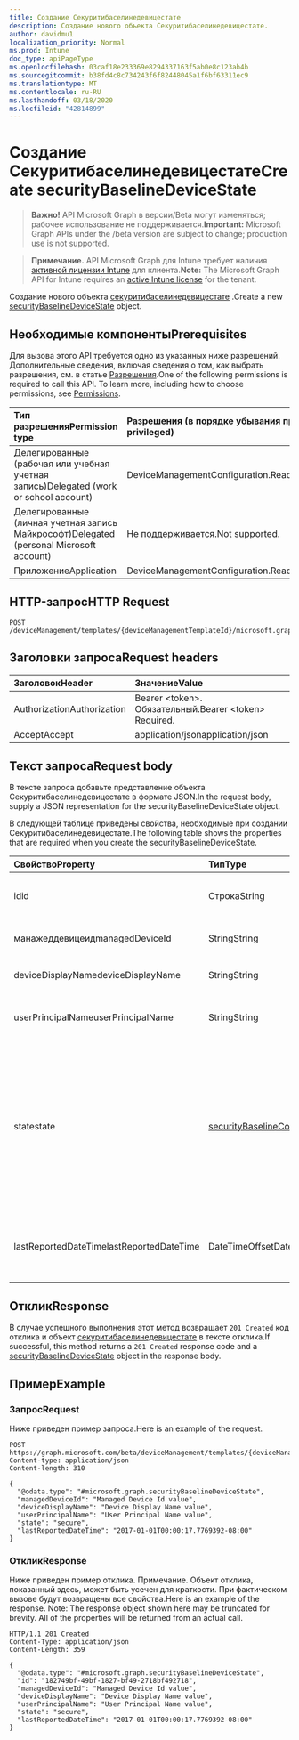 ```yaml
---
title: Создание Секуритибаселинедевицестате
description: Создание нового объекта Секуритибаселинедевицестате.
author: davidmu1
localization_priority: Normal
ms.prod: Intune
doc_type: apiPageType
ms.openlocfilehash: 03caf18e233369e8294337163f5ab0e8c123ab4b
ms.sourcegitcommit: b38fd4c8c734243f6f82448045a1f6bf63311ec9
ms.translationtype: MT
ms.contentlocale: ru-RU
ms.lasthandoff: 03/18/2020
ms.locfileid: "42814899"
---
```

# <a name="create-securitybaselinedevicestate"></a><span data-ttu-id="15513-103">Создание Секуритибаселинедевицестате</span><span class="sxs-lookup"><span data-stu-id="15513-103">Create securityBaselineDeviceState</span></span>

> <span data-ttu-id="15513-104">**Важно!** API Microsoft Graph в версии/Beta могут изменяться; рабочее использование не поддерживается.</span><span class="sxs-lookup"><span data-stu-id="15513-104">**Important:** Microsoft Graph APIs under the /beta version are subject to change; production use is not supported.</span></span>

> <span data-ttu-id="15513-105">**Примечание.** API Microsoft Graph для Intune требует наличия [активной лицензии Intune](https://go.microsoft.com/fwlink/?linkid=839381) для клиента.</span><span class="sxs-lookup"><span data-stu-id="15513-105">**Note:** The Microsoft Graph API for Intune requires an [active Intune license](https://go.microsoft.com/fwlink/?linkid=839381) for the tenant.</span></span>

<span data-ttu-id="15513-106">Создание нового объекта [секуритибаселинедевицестате](../resources/intune-deviceintent-securitybaselinedevicestate.md) .</span><span class="sxs-lookup"><span data-stu-id="15513-106">Create a new [securityBaselineDeviceState](../resources/intune-deviceintent-securitybaselinedevicestate.md) object.</span></span>

## <a name="prerequisites"></a><span data-ttu-id="15513-107">Необходимые компоненты</span><span class="sxs-lookup"><span data-stu-id="15513-107">Prerequisites</span></span>
<span data-ttu-id="15513-p101">Для вызова этого API требуется одно из указанных ниже разрешений. Дополнительные сведения, включая сведения о том, как выбрать разрешения, см. в статье [Разрешения](/graph/permissions-reference).</span><span class="sxs-lookup"><span data-stu-id="15513-p101">One of the following permissions is required to call this API. To learn more, including how to choose permissions, see [Permissions](/graph/permissions-reference).</span></span>

|<span data-ttu-id="15513-110">Тип разрешения</span><span class="sxs-lookup"><span data-stu-id="15513-110">Permission type</span></span>|<span data-ttu-id="15513-111">Разрешения (в порядке убывания привилегий)</span><span class="sxs-lookup"><span data-stu-id="15513-111">Permissions (from most to least privileged)</span></span>|
|:---|:---|
|<span data-ttu-id="15513-112">Делегированные (рабочая или учебная учетная запись)</span><span class="sxs-lookup"><span data-stu-id="15513-112">Delegated (work or school account)</span></span>|<span data-ttu-id="15513-113">DeviceManagementConfiguration.ReadWrite.All</span><span class="sxs-lookup"><span data-stu-id="15513-113">DeviceManagementConfiguration.ReadWrite.All</span></span>|
|<span data-ttu-id="15513-114">Делегированные (личная учетная запись Майкрософт)</span><span class="sxs-lookup"><span data-stu-id="15513-114">Delegated (personal Microsoft account)</span></span>|<span data-ttu-id="15513-115">Не поддерживается.</span><span class="sxs-lookup"><span data-stu-id="15513-115">Not supported.</span></span>|
|<span data-ttu-id="15513-116">Приложение</span><span class="sxs-lookup"><span data-stu-id="15513-116">Application</span></span>|<span data-ttu-id="15513-117">DeviceManagementConfiguration.ReadWrite.All</span><span class="sxs-lookup"><span data-stu-id="15513-117">DeviceManagementConfiguration.ReadWrite.All</span></span>|

## <a name="http-request"></a><span data-ttu-id="15513-118">HTTP-запрос</span><span class="sxs-lookup"><span data-stu-id="15513-118">HTTP Request</span></span>
<!-- {
  "blockType": "ignored"
}
-->
``` http
POST /deviceManagement/templates/{deviceManagementTemplateId}/microsoft.graph.securityBaselineTemplate/deviceStates
```

## <a name="request-headers"></a><span data-ttu-id="15513-119">Заголовки запроса</span><span class="sxs-lookup"><span data-stu-id="15513-119">Request headers</span></span>
|<span data-ttu-id="15513-120">Заголовок</span><span class="sxs-lookup"><span data-stu-id="15513-120">Header</span></span>|<span data-ttu-id="15513-121">Значение</span><span class="sxs-lookup"><span data-stu-id="15513-121">Value</span></span>|
|:---|:---|
|<span data-ttu-id="15513-122">Authorization</span><span class="sxs-lookup"><span data-stu-id="15513-122">Authorization</span></span>|<span data-ttu-id="15513-123">Bearer &lt;token&gt;. Обязательный.</span><span class="sxs-lookup"><span data-stu-id="15513-123">Bearer &lt;token&gt; Required.</span></span>|
|<span data-ttu-id="15513-124">Accept</span><span class="sxs-lookup"><span data-stu-id="15513-124">Accept</span></span>|<span data-ttu-id="15513-125">application/json</span><span class="sxs-lookup"><span data-stu-id="15513-125">application/json</span></span>|

## <a name="request-body"></a><span data-ttu-id="15513-126">Текст запроса</span><span class="sxs-lookup"><span data-stu-id="15513-126">Request body</span></span>
<span data-ttu-id="15513-127">В тексте запроса добавьте представление объекта Секуритибаселинедевицестате в формате JSON.</span><span class="sxs-lookup"><span data-stu-id="15513-127">In the request body, supply a JSON representation for the securityBaselineDeviceState object.</span></span>

<span data-ttu-id="15513-128">В следующей таблице приведены свойства, необходимые при создании Секуритибаселинедевицестате.</span><span class="sxs-lookup"><span data-stu-id="15513-128">The following table shows the properties that are required when you create the securityBaselineDeviceState.</span></span>

|<span data-ttu-id="15513-129">Свойство</span><span class="sxs-lookup"><span data-stu-id="15513-129">Property</span></span>|<span data-ttu-id="15513-130">Тип</span><span class="sxs-lookup"><span data-stu-id="15513-130">Type</span></span>|<span data-ttu-id="15513-131">Описание</span><span class="sxs-lookup"><span data-stu-id="15513-131">Description</span></span>|
|:---|:---|:---|
|<span data-ttu-id="15513-132">id</span><span class="sxs-lookup"><span data-stu-id="15513-132">id</span></span>|<span data-ttu-id="15513-133">Строка</span><span class="sxs-lookup"><span data-stu-id="15513-133">String</span></span>|<span data-ttu-id="15513-134">Уникальный идентификатор объекта</span><span class="sxs-lookup"><span data-stu-id="15513-134">Unique identifier of the entity</span></span>|
|<span data-ttu-id="15513-135">манажеддевицеид</span><span class="sxs-lookup"><span data-stu-id="15513-135">managedDeviceId</span></span>|<span data-ttu-id="15513-136">String</span><span class="sxs-lookup"><span data-stu-id="15513-136">String</span></span>|<span data-ttu-id="15513-137">Идентификатор устройства Intune</span><span class="sxs-lookup"><span data-stu-id="15513-137">Intune device id</span></span>|
|<span data-ttu-id="15513-138">deviceDisplayName</span><span class="sxs-lookup"><span data-stu-id="15513-138">deviceDisplayName</span></span>|<span data-ttu-id="15513-139">String</span><span class="sxs-lookup"><span data-stu-id="15513-139">String</span></span>|<span data-ttu-id="15513-140">Отображаемое имя устройства</span><span class="sxs-lookup"><span data-stu-id="15513-140">Display name of the device</span></span>|
|<span data-ttu-id="15513-141">userPrincipalName</span><span class="sxs-lookup"><span data-stu-id="15513-141">userPrincipalName</span></span>|<span data-ttu-id="15513-142">String</span><span class="sxs-lookup"><span data-stu-id="15513-142">String</span></span>|<span data-ttu-id="15513-143">"User Principal Name" (Имя участника-пользователя);</span><span class="sxs-lookup"><span data-stu-id="15513-143">User Principal Name</span></span>|
|<span data-ttu-id="15513-144">state</span><span class="sxs-lookup"><span data-stu-id="15513-144">state</span></span>|[<span data-ttu-id="15513-145">securityBaselineComplianceState</span><span class="sxs-lookup"><span data-stu-id="15513-145">securityBaselineComplianceState</span></span>](../resources/intune-deviceintent-securitybaselinecompliancestate.md)|<span data-ttu-id="15513-146">Состояние соответствия нормативным требованиям безопасности.</span><span class="sxs-lookup"><span data-stu-id="15513-146">Security baseline compliance state.</span></span> <span data-ttu-id="15513-147">Возможные значения: `unknown`, `secure`, `notApplicable`, `notSecure`, `error`, `conflict`.</span><span class="sxs-lookup"><span data-stu-id="15513-147">Possible values are: `unknown`, `secure`, `notApplicable`, `notSecure`, `error`, `conflict`.</span></span>|
|<span data-ttu-id="15513-148">lastReportedDateTime</span><span class="sxs-lookup"><span data-stu-id="15513-148">lastReportedDateTime</span></span>|<span data-ttu-id="15513-149">DateTimeOffset</span><span class="sxs-lookup"><span data-stu-id="15513-149">DateTimeOffset</span></span>|<span data-ttu-id="15513-150">Дата и время последнего изменения отчета о политике</span><span class="sxs-lookup"><span data-stu-id="15513-150">Last modified date time of the policy report</span></span>|



## <a name="response"></a><span data-ttu-id="15513-151">Отклик</span><span class="sxs-lookup"><span data-stu-id="15513-151">Response</span></span>
<span data-ttu-id="15513-152">В случае успешного выполнения этот метод возвращает `201 Created` код отклика и объект [секуритибаселинедевицестате](../resources/intune-deviceintent-securitybaselinedevicestate.md) в тексте отклика.</span><span class="sxs-lookup"><span data-stu-id="15513-152">If successful, this method returns a `201 Created` response code and a [securityBaselineDeviceState](../resources/intune-deviceintent-securitybaselinedevicestate.md) object in the response body.</span></span>

## <a name="example"></a><span data-ttu-id="15513-153">Пример</span><span class="sxs-lookup"><span data-stu-id="15513-153">Example</span></span>

### <a name="request"></a><span data-ttu-id="15513-154">Запрос</span><span class="sxs-lookup"><span data-stu-id="15513-154">Request</span></span>
<span data-ttu-id="15513-155">Ниже приведен пример запроса.</span><span class="sxs-lookup"><span data-stu-id="15513-155">Here is an example of the request.</span></span>
``` http
POST https://graph.microsoft.com/beta/deviceManagement/templates/{deviceManagementTemplateId}/microsoft.graph.securityBaselineTemplate/deviceStates
Content-type: application/json
Content-length: 310

{
  "@odata.type": "#microsoft.graph.securityBaselineDeviceState",
  "managedDeviceId": "Managed Device Id value",
  "deviceDisplayName": "Device Display Name value",
  "userPrincipalName": "User Principal Name value",
  "state": "secure",
  "lastReportedDateTime": "2017-01-01T00:00:17.7769392-08:00"
}
```

### <a name="response"></a><span data-ttu-id="15513-156">Отклик</span><span class="sxs-lookup"><span data-stu-id="15513-156">Response</span></span>
<span data-ttu-id="15513-p103">Ниже приведен пример отклика. Примечание. Объект отклика, показанный здесь, может быть усечен для краткости. При фактическом вызове будут возвращены все свойства.</span><span class="sxs-lookup"><span data-stu-id="15513-p103">Here is an example of the response. Note: The response object shown here may be truncated for brevity. All of the properties will be returned from an actual call.</span></span>
``` http
HTTP/1.1 201 Created
Content-Type: application/json
Content-Length: 359

{
  "@odata.type": "#microsoft.graph.securityBaselineDeviceState",
  "id": "182749bf-49bf-1827-bf49-2718bf492718",
  "managedDeviceId": "Managed Device Id value",
  "deviceDisplayName": "Device Display Name value",
  "userPrincipalName": "User Principal Name value",
  "state": "secure",
  "lastReportedDateTime": "2017-01-01T00:00:17.7769392-08:00"
}
```




